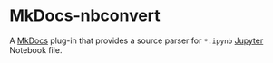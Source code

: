 # MkDocs-nbconvert

A [MkDocs][] plug-in that provides a source parser for `*.ipynb` [Jupyter][] Notebook file.

[MkDocs]: http://www.mkdocs.org/
[Jupyter]: https://jupyter.org/
[nbconvert]: https://nbconvert.readthedocs.io

